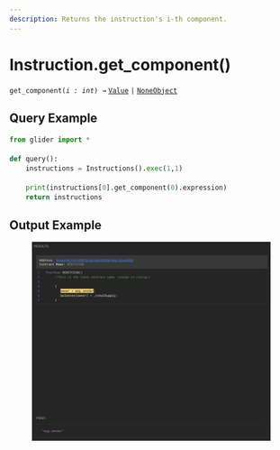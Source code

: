 ```yaml
---
description: Returns the instruction's i-th component.
---
```


# Instruction.get\_component()

`get_component(`_`i : int`_`) →` [`Value`](../value/) `|` [`NoneObject`](../internal/noneobject/)

## Query Example

```python
from glider import *

def query():
    instructions = Instructions().exec(1,1)
  
    print(instructions[0].get_component(0).expression)
    return instructions
```

## Output Example

<figure><img src="../../.gitbook/assets/image (2) (1) (1) (1) (1) (1) (1) (1) (1).png" alt=""><figcaption></figcaption></figure>
